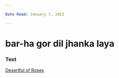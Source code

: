 ```yaml
---

Date Read: January 7, 2022

---
```


# bar-ha gor dil jhanka laya

### Text
[Desertful of Roses](http://www.columbia.edu/itc/mealac/pritchett/00garden/00c/0085/index_0085.html)

